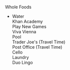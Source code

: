 
Whole Foods  
* Water  
Khan Academy  
Play New Games  
Viva Vienna  
Pool  
Trader Joe's (Travel Time)  
Post Office  (Travel Time)  
Cello  
Laundry  
Duo Lingo  
